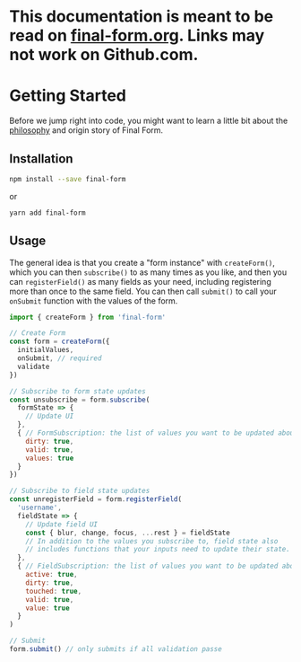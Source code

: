 # This documentation is meant to be read on [final-form.org](https://final-form.org/docs/final-form/getting-started). Links may not work on Github.com.

# Getting Started

Before we jump right into code, you might want to learn a little bit about the [philosophy](philosophy) and origin story of Final Form.

## Installation

```bash
npm install --save final-form
```

or

```bash
yarn add final-form
```

## Usage

The general idea is that you create a "form instance" with `createForm()`, which you can then `subscribe()` to as many times as you like, and then you can `registerField()` as many fields as your need, including registering more than once to the same field. You can then call `submit()` to call your `onSubmit` function with the values of the form.

```js
import { createForm } from 'final-form'

// Create Form
const form = createForm({
  initialValues,
  onSubmit, // required
  validate
})

// Subscribe to form state updates
const unsubscribe = form.subscribe(
  formState => {
    // Update UI
  },
  { // FormSubscription: the list of values you want to be updated about
    dirty: true,
    valid: true,
    values: true
  }
})

// Subscribe to field state updates
const unregisterField = form.registerField(
  'username',
  fieldState => {
    // Update field UI
    const { blur, change, focus, ...rest } = fieldState
    // In addition to the values you subscribe to, field state also
    // includes functions that your inputs need to update their state.
  },
  { // FieldSubscription: the list of values you want to be updated about
    active: true,
    dirty: true,
    touched: true,
    valid: true,
    value: true
  }
)

// Submit
form.submit() // only submits if all validation passe
```

